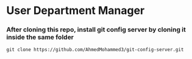# User Department Manager

### After cloning this repo, install git config server by cloning it inside the same folder
`
git clone https://github.com/AhmedMohammed3/git-config-server.git
`
